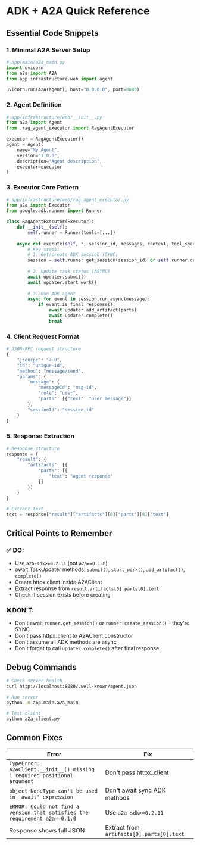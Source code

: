 # ADK + A2A Quick Reference

## Essential Code Snippets

### 1. Minimal A2A Server Setup
```python
# app/main/a2a_main.py
import uvicorn
from a2a import A2A
from app.infrastructure.web import agent

uvicorn.run(A2A(agent), host="0.0.0.0", port=8080)
```

### 2. Agent Definition
```python
# app/infrastructure/web/__init__.py
from a2a import Agent
from .rag_agent_executor import RagAgentExecutor

executor = RagAgentExecutor()
agent = Agent(
    name="My Agent",
    version="1.0.0", 
    description="Agent description",
    executor=executor
)
```

### 3. Executor Core Pattern
```python
# app/infrastructure/web/rag_agent_executor.py
from a2a import Executor
from google.adk.runner import Runner

class RagAgentExecutor(Executor):
    def __init__(self):
        self.runner = Runner(tools=[...])
    
    async def execute(self, *, session_id, messages, context, tool_specs, updater):
        # Key steps:
        # 1. Get/create ADK session (SYNC)
        session = self.runner.get_session(session_id) or self.runner.create_session(session_id=session_id)
        
        # 2. Update task status (ASYNC)
        await updater.submit()
        await updater.start_work()
        
        # 3. Run ADK agent
        async for event in session.run_async(message):
            if event.is_final_response():
                await updater.add_artifact(parts)
                await updater.complete()
                break
```

### 4. Client Request Format
```python
# JSON-RPC request structure
{
    "jsonrpc": "2.0",
    "id": "unique-id",
    "method": "message/send",
    "params": {
        "message": {
            "messageId": "msg-id",
            "role": "user",
            "parts": [{"text": "user message"}]
        },
        "sessionId": "session-id"
    }
}
```

### 5. Response Extraction
```python
# Response structure
response = {
    "result": {
        "artifacts": [{
            "parts": [{
                "text": "agent response"
            }]
        }]
    }
}

# Extract text
text = response["result"]["artifacts"][0]["parts"][0]["text"]
```

## Critical Points to Remember

### ✅ DO:
- Use `a2a-sdk>=0.2.11` (not `a2a==0.1.0`)
- await TaskUpdater methods: `submit()`, `start_work()`, `add_artifact()`, `complete()`
- Create httpx client inside A2AClient
- Extract response from `result.artifacts[0].parts[0].text`
- Check if session exists before creating

### ❌ DON'T:
- Don't await `runner.get_session()` or `runner.create_session()` - they're SYNC
- Don't pass httpx_client to A2AClient constructor
- Don't assume all ADK methods are async
- Don't forget to call `updater.complete()` after final response

## Debug Commands

```bash
# Check server health
curl http://localhost:8080/.well-known/agent.json

# Run server
python -m app.main.a2a_main

# Test client
python a2a_client.py
```

## Common Fixes

| Error | Fix |
|-------|-----|
| `TypeError: A2AClient.__init__() missing 1 required positional argument` | Don't pass httpx_client |
| `object NoneType can't be used in 'await' expression` | Don't await sync ADK methods |
| `ERROR: Could not find a version that satisfies the requirement a2a==0.1.0` | Use `a2a-sdk>=0.2.11` |
| Response shows full JSON | Extract from `artifacts[0].parts[0].text` |